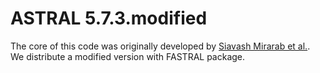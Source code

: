 # ASTRAL 5.7.3.modified

The core of this code was originally developed by [Siavash Mirarab et al.](https://github.com/smirarab/ASTRAL). We distribute a modified version with FASTRAL package.

